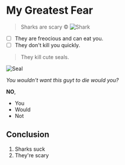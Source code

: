 # My Greatest Fear
> Sharks are scary
&copy;
![Shark](https://assets.weforum.org/article/image/zrK1DJOTjj_sOqcvrmwhV6UAeppYSUXM_9FvM8MkRds.jpg)

- [ ] They are freocious and can eat you.
- [ ] They don't kill you quickly.

> They kill cute seals.


![Seal](https://files.worldwildlife.org/wwfcmsprod/images/HERO_harbor_seal_on_ice/hero_small/41yzw17euy_Harbor_Seal_on_Ice_close_0357_6_11_07.jpg)

_You wouldn't want this guyt to die would you?_

**NO**, 
* You
* Would
* Not

## Conclusion

1. Sharks suck
2. They're scary










<I made this all up I have no fears.>
